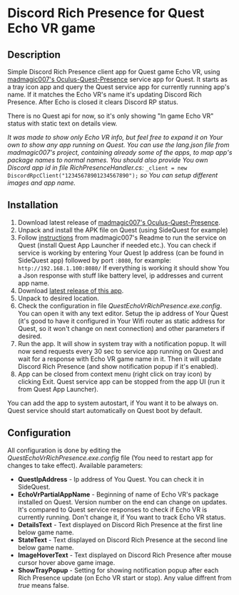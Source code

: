 # Discord Rich Presence for Quest Echo VR game

## Description

Simple Discord Rich Presence client app for Quest game Echo VR, using [madmagic007's Oculus-Quest-Presence](https://github.com/madmagic007/Oculus-Quest-Presence) service app for Quest. It starts as a tray icon app and query the Quest service app for currently running app's name. If it matches the Echo VR's name it's updating Discord Rich Presence. After Echo is closed it clears Discord RP status.

There is no Quest api for now, so it's only showing "In game Echo VR" status with static text on details view.

*It was made to show only Echo VR info, but feel free to expand it on Your own to show any app running on Quest. You can use the lang.json file from madmagic007's project, containing already some of the apps, to map app's package names to normal names. You should also provide You own Discord app id in file RichPresenceHandler.cs:*
`_client = new DiscordRpcClient("12345678901234567890");`
*so You can setup different images and app name.*

## Installation

1. Download latest release of [madmagic007's Oculus-Quest-Presence](https://github.com/madmagic007/Oculus-Quest-Presence/releases).
2. Unpack and install the APK file on Quest (using SideQuest for example)
3. Follow [instructions](https://github.com/madmagic007/Oculus-Quest-Presence#on-your-quest) from madmagic007's Readme to run the service on Quest (install Quest App Launcher if needed etc.). You can check if service is working by entering Your Quest Ip address (can be found in SideQuest app) followed by port `:8080`,
for example: `http://192.168.1.100:8080/`
If everything is working it should show You a Json response with stuff like battery level, ip addresses and current app name.
4. Download [latest release of this app](https://github.com/Vadix88/quest-echovr-richpresence/releases).
5. Unpack to desired location.
6. Check the configuration in file *QuestEchoVrRichPresence.exe.config*. You can open it with any text editor. Setup the ip address of Your Quest (it's good to have it configured in Your Wifi router as static address for Quest, so it won't change on next connection) and other parameters if desired.
7. Run the app. It will show in system tray with a notification popup. It will now send requests every 30 sec to service app running on Quest and wait for a response with Echo VR game name in it. Then it will update Discord Rich Presence (and show notification popup if it's enabled).
8. App can be closed from context menu (right click on tray icon) by clicking Exit. Quest service app can be stopped from the app UI (run it from Quest App Launcher).

You can add the app to system autostart, if You want it to be always on. Quest service should start automatically on Quest boot by default.

## Configuration

All configuration is done by editing the *QuestEchoVrRichPresence.exe.config* file (You need to restart app for changes to take effect).
Available parameters:
 - **QuestIpAddress** - Ip address of You Quest. You can check it in SideQuest.
 - **EchoVrPartialAppName** - Beginning of name of Echo VR's package installed on Quest. Version number on the end can change on updates. It's compared to Quest service responses to check if Echo VR is currently running. Don't change it, if You want to track Echo VR status.
 - **DetailsText** - Text displayed on Discord Rich Presence at the first line below game name.
 - **StateText** - Text displayed on Discord Rich Presence at the second line below game name.
 - **ImageHoverText** - Text displayed on Discord Rich Presence after mouse cursor hover above game image.
 - **ShowTrayPopup** - Setting for showing notification popup after each Rich Presence update (on Echo VR start or stop). Any value diffrent from *true* means false.
